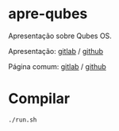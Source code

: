 # apre-qubes

Apresentação sobre Qubes OS.

Apresentação: [gitlab](andresmrm.gitlab.org/apre-qubes) / [github](andresmrm.github.com/apre-qubes)

Página comum: [gitlab](andresmrm.gitlab.org/apre-qubes/pagina.html) / [github](andresmrm.github.com/apre-qubes/pagina.html)

# Compilar

	./run.sh
